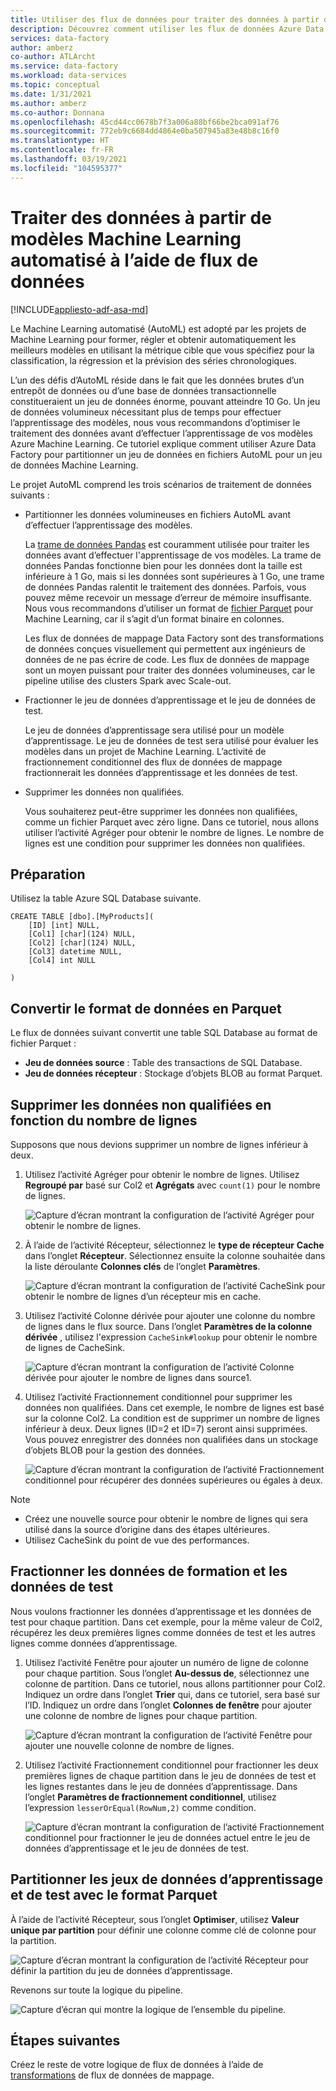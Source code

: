 ```yaml
---
title: Utiliser des flux de données pour traiter des données à partir de modèles Machine Learning automatisé (AutoML)
description: Découvrez comment utiliser les flux de données Azure Data Factory pour traiter les données à partir de modèles Machine Learning automatisé (AutoML).
services: data-factory
author: amberz
co-author: ATLArcht
ms.service: data-factory
ms.workload: data-services
ms.topic: conceptual
ms.date: 1/31/2021
ms.author: amberz
ms.co-author: Donnana
ms.openlocfilehash: 45cd44cc0678b7f3a006a88bf66be2bca091af76
ms.sourcegitcommit: 772eb9c6684dd4864e0ba507945a83e48b8c16f0
ms.translationtype: HT
ms.contentlocale: fr-FR
ms.lasthandoff: 03/19/2021
ms.locfileid: "104595377"
---
```

# <a name="process-data-from-automated-machine-learning-models-by-using-data-flows"></a>Traiter des données à partir de modèles Machine Learning automatisé à l’aide de flux de données

[!INCLUDE[appliesto-adf-asa-md](includes/appliesto-adf-asa-md.md)]

Le Machine Learning automatisé (AutoML) est adopté par les projets de Machine Learning pour former, régler et obtenir automatiquement les meilleurs modèles en utilisant la métrique cible que vous spécifiez pour la classification, la régression et la prévision des séries chronologiques.

L’un des défis d’AutoML réside dans le fait que les données brutes d’un entrepôt de données ou d’une base de données transactionnelle constitueraient un jeu de données énorme, pouvant atteindre 10 Go. Un jeu de données volumineux nécessitant plus de temps pour effectuer l’apprentissage des modèles, nous vous recommandons d’optimiser le traitement des données avant d’effectuer l’apprentissage de vos modèles Azure Machine Learning. Ce tutoriel explique comment utiliser Azure Data Factory pour partitionner un jeu de données en fichiers AutoML pour un jeu de données Machine Learning.

Le projet AutoML comprend les trois scénarios de traitement de données suivants :

* Partitionner les données volumineuses en fichiers AutoML avant d’effectuer l’apprentissage des modèles.

     La [trame de données Pandas](https://pandas.pydata.org/pandas-docs/stable/getting_started/overview.html) est couramment utilisée pour traiter les données avant d’effectuer l'apprentissage de vos modèles. La trame de données Pandas fonctionne bien pour les données dont la taille est inférieure à 1 Go, mais si les données sont supérieures à 1 Go, une trame de données Pandas ralentit le traitement des données. Parfois, vous pouvez même recevoir un message d’erreur de mémoire insuffisante. Nous vous recommandons d’utiliser un format de [fichier Parquet](https://parquet.apache.org/) pour Machine Learning, car il s’agit d’un format binaire en colonnes.
    
     Les flux de données de mappage Data Factory sont des transformations de données conçues visuellement qui permettent aux ingénieurs de données de ne pas écrire de code. Les flux de données de mappage sont un moyen puissant pour traiter des données volumineuses, car le pipeline utilise des clusters Spark avec Scale-out.

* Fractionner le jeu de données d’apprentissage et le jeu de données de test.
    
    Le jeu de données d’apprentissage sera utilisé pour un modèle d’apprentissage. Le jeu de données de test sera utilisé pour évaluer les modèles dans un projet de Machine Learning. L’activité de fractionnement conditionnel des flux de données de mappage fractionnerait les données d’apprentissage et les données de test.

* Supprimer les données non qualifiées.

    Vous souhaiterez peut-être supprimer les données non qualifiées, comme un fichier Parquet avec zéro ligne. Dans ce tutoriel, nous allons utiliser l’activité Agréger pour obtenir le nombre de lignes. Le nombre de lignes est une condition pour supprimer les données non qualifiées.

## <a name="preparation"></a>Préparation

Utilisez la table Azure SQL Database suivante.

```
CREATE TABLE [dbo].[MyProducts](
    [ID] [int] NULL,
    [Col1] [char](124) NULL,
    [Col2] [char](124) NULL,
    [Col3] datetime NULL,
    [Col4] int NULL

) 

```

## <a name="convert-data-format-to-parquet"></a>Convertir le format de données en Parquet

Le flux de données suivant convertit une table SQL Database au format de fichier Parquet :

- **Jeu de données source** : Table des transactions de SQL Database.
- **Jeu de données récepteur** : Stockage d’objets BLOB au format Parquet.

## <a name="remove-unqualified-data-based-on-row-count"></a>Supprimer les données non qualifiées en fonction du nombre de lignes

Supposons que nous devions supprimer un nombre de lignes inférieur à deux.

1. Utilisez l’activité Agréger pour obtenir le nombre de lignes. Utilisez **Regroupé par** basé sur Col2 et **Agrégats** avec `count(1)` pour le nombre de lignes.

    ![Capture d’écran montrant la configuration de l’activité Agréger pour obtenir le nombre de lignes.](./media/scenario-dataflow-process-data-aml-models/aggregate-activity-addrowcount.png)

1. À l’aide de l’activité Récepteur, sélectionnez le **type de récepteur** **Cache** dans l’onglet **Récepteur**. Sélectionnez ensuite la colonne souhaitée dans la liste déroulante **Colonnes clés** de l’onglet **Paramètres**.

    ![Capture d’écran montrant la configuration de l’activité CacheSink pour obtenir le nombre de lignes d’un récepteur mis en cache.](./media/scenario-dataflow-process-data-aml-models/cachesink-activity-addrowcount.png)

1. Utilisez l’activité Colonne dérivée pour ajouter une colonne du nombre de lignes dans le flux source. Dans l’onglet **Paramètres de la colonne dérivée** , utilisez l'expression `CacheSink#lookup` pour obtenir le nombre de lignes de CacheSink.

    ![Capture d’écran montrant la configuration de l’activité Colonne dérivée pour ajouter le nombre de lignes dans source1.](./media/scenario-dataflow-process-data-aml-models/derived-column-activity-rowcount-source-1.png)

1. Utilisez l’activité Fractionnement conditionnel pour supprimer les données non qualifiées. Dans cet exemple, le nombre de lignes est basé sur la colonne Col2. La condition est de supprimer un nombre de lignes inférieur à deux. Deux lignes (ID=2 et ID=7) seront ainsi supprimées. Vous pouvez enregistrer des données non qualifiées dans un stockage d’objets BLOB pour la gestion des données.

    ![Capture d’écran montrant la configuration de l’activité Fractionnement conditionnel pour récupérer des données supérieures ou égales à deux.](./media/scenario-dataflow-process-data-aml-models/conditionalsplit-greater-or-equal-than-2.png)

> [!NOTE]
>    * Créez une nouvelle source pour obtenir le nombre de lignes qui sera utilisé dans la source d’origine dans des étapes ultérieures.
>    * Utilisez CacheSink du point de vue des performances.

## <a name="split-training-data-and-test-data"></a>Fractionner les données de formation et les données de test

Nous voulons fractionner les données d’apprentissage et les données de test pour chaque partition. Dans cet exemple, pour la même valeur de Col2, récupérez les deux premières lignes comme données de test et les autres lignes comme données d’apprentissage.

1. Utilisez l’activité Fenêtre pour ajouter un numéro de ligne de colonne pour chaque partition. Sous l’onglet **Au-dessus de**, sélectionnez une colonne de partition. Dans ce tutoriel, nous allons partitionner pour Col2. Indiquez un ordre dans l’onglet **Trier** qui, dans ce tutoriel, sera basé sur l’ID. Indiquez un ordre dans l’onglet **Colonnes de fenêtre** pour ajouter une colonne de nombre de lignes pour chaque partition.

    ![Capture d’écran montrant la configuration de l’activité Fenêtre pour ajouter une nouvelle colonne de nombre de lignes.](./media/scenario-dataflow-process-data-aml-models/window-activity-add-row-number.png)

1. Utilisez l’activité Fractionnement conditionnel pour fractionner les deux premières lignes de chaque partition dans le jeu de données de test et les lignes restantes dans le jeu de données d’apprentissage. Dans l’onglet **Paramètres de fractionnement conditionnel**, utilisez l’expression `lesserOrEqual(RowNum,2)` comme condition.

    ![Capture d’écran montrant la configuration de l’activité Fractionnement conditionnel pour fractionner le jeu de données actuel entre le jeu de données d’apprentissage et le jeu de données de test.](./media/scenario-dataflow-process-data-aml-models/split-training-dataset-test-dataset.png)

## <a name="partition-the-training-and-test-datasets-with-parquet-format"></a>Partitionner les jeux de données d’apprentissage et de test avec le format Parquet

À l’aide de l’activité Récepteur, sous l’onglet **Optimiser**, utilisez **Valeur unique par partition** pour définir une colonne comme clé de colonne pour la partition.

![Capture d’écran montrant la configuration de l’activité Récepteur pour définir la partition du jeu de données d’apprentissage.](./media/scenario-dataflow-process-data-aml-models/partition-training-dataset-sink.png)

Revenons sur toute la logique du pipeline.

![Capture d’écran qui montre la logique de l’ensemble du pipeline.](./media/scenario-dataflow-process-data-aml-models/entire-pipeline.png)

## <a name="next-steps"></a>Étapes suivantes

Créez le reste de votre logique de flux de données à l’aide de [transformations](concepts-data-flow-overview.md) de flux de données de mappage.
